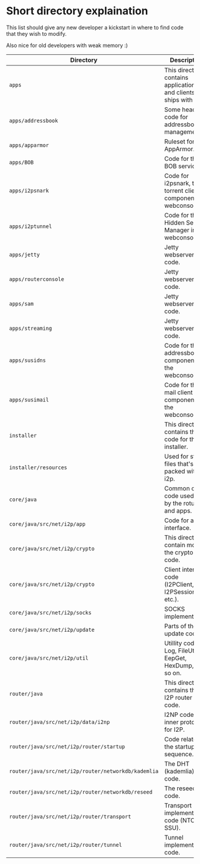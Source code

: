 # Short directory explaination

This list should give any new developer a kickstart in where to find code that they wish to modify.

Also nice for old developers with weak memory :)

Directory | Description
 -------  |  ---------
`apps` | This directory contains applications and clients that ships with i2p.
`apps/addressbook` | Some headless code for addressbook management.
`apps/apparmor` | Ruleset for AppArmor.
`apps/BOB` | Code for the BOB service.
`apps/i2psnark` | Code for i2psnark, the torrent client component in webconsole.
`apps/i2ptunnel` | Code for the Hidden Service Manager in webconsole.
`apps/jetty` | Jetty webserver code.
`apps/routerconsole` | Jetty webserver code.
`apps/sam` | Jetty webserver code.
`apps/streaming` | Jetty webserver code.
`apps/susidns` | Code for the addressbook component in the webconsole.
`apps/susimail` | Code for the mail client component in the webconsole.
`installer` | This directory contains the code for the installer.
`installer/resources` | Used for static files that's packed with i2p.
`core/java` | Common core code used both by the rotuer and apps.
`core/java/src/net/i2p/app` | Code for app interface.
`core/java/src/net/i2p/crypto` | This directory contain most of the crypto code.
`core/java/src/net/i2p/crypto` | Client interface code (I2PClient, I2PSession etc.).
`core/java/src/net/i2p/socks` | SOCKS implementation.
`core/java/src/net/i2p/update` | Parts of the update code.
`core/java/src/net/i2p/util` | Utillity code like Log, FileUtil, EepGet, HexDump, and so on.
`router/java` | This directory contains the I2P router code.
`router/java/src/net/i2p/data/i2np` | I2NP code, the inner protocol for I2P.
`router/java/src/net/i2p/router/startup` | Code related to the startup sequence.
`router/java/src/net/i2p/router/networkdb/kademlia` | The DHT (kademlia) code.
`router/java/src/net/i2p/router/networkdb/reseed` | The reseed code.
`router/java/src/net/i2p/router/transport` | Transport implementation code (NTCP, SSU).
`router/java/src/net/i2p/router/tunnel` | Tunnel implementation code.

 